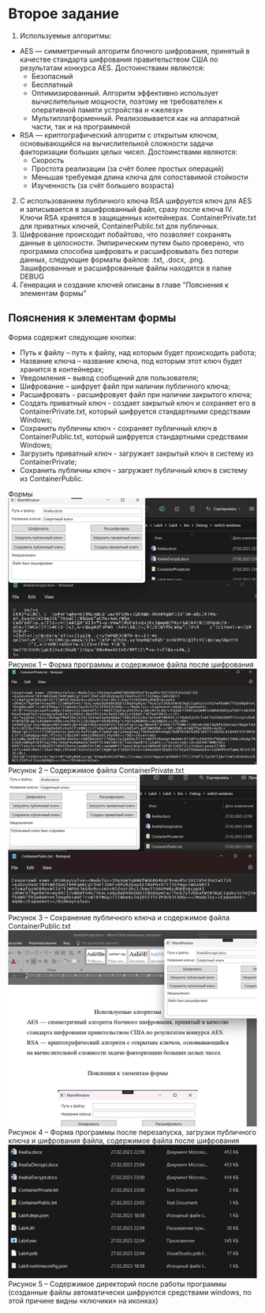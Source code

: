 # Второе задание
1. Используемые алгоритмы: 
- AES — симметричный алгоритм блочного шифрования, принятый в качестве стандарта шифрования правительством США по результатам конкурса AES. Достоинствами являются:
    - Безопасный
    - Бесплатный
    - Оптимизированный. Алгоритм эффективно использует вычислительные мощности, поэтому не требователен к оперативной памяти устройства и «железу»
    - Мультиплатформенный. Реализовывается как на аппаратной части, так и на программной
- RSA — криптографический алгоритм с открытым ключом, основывающийся на вычислительной сложности задачи факторизации больших целых чисел. Достоинствами являются:
    - Скорость
    - Простота реализации (за счёт более простых операций)
    - Меньшая требуемая длина ключа для сопоставимой стойкости
    - Изученность (за счёт большего возраста)
2. С использованием публичного ключа RSA шифруется ключ для AES и записывается в зашифрованный файл, сразу после ключа IV. Ключи RSA хранятся в защищенных контейнерах. ContainerPrivate.txt для приватных ключей, ContainerPublic.txt для публичных.
3. Шифрование происходит побайтово, что позволяет сохранять данные в целосности. Эмпирическим путем было проверено, что программа способна шифровать и расшифровывать без потери данных, следующие форматы файлов: .txt, .docx, .png. Зашифрованные и расшифрованные файлы находятся в папке DEBUG
4. Генерация и создание ключей описаны в главе "Пояснения к элементам формы"

## Пояснения к элементам формы

Форма содержит следующие кнопки:
- Путь к файлу – путь к файлу, над которым будет происходить работа;
- Название ключа – название ключа, под которым этот ключ будет хранится в контейнерах;
- Уведомления – вывод сообщений для пользователя;
- Шифрование – шифрует файл при наличии публичного ключа;
- Расшифровать -  расшифровует файл при наличии закрытого ключа;
- Создать приватный ключ -  создает закрытый ключ и сохраняет его в ContainerPrivate.txt, который шифруется стандартными средствами Windows;
- Сохранить публичны ключ -  сохраняет публичный ключ в ContainerPublic.txt, который шифруется стандартными средствами Windows;
- Загрузить приватный ключ -  загружает закрытый ключ в систему из ContainerPrivate;
- Сохранить публичны ключ -  загружает публичный ключ в систему из ContainerPublic.

Формы \
![Форма программы и содержимое файла после шифрования](https://github.com/VladimirNone/OlympPetersburg/blob/main/SecondTask/Scrinshots/1.png?raw=true) \
Рисунок 1 – Форма программы и содержимое файла после шифрования \
![Содержимое файла ContainerPrivate.txt](https://github.com/VladimirNone/OlympPetersburg/blob/main/SecondTask/Scrinshots/2.png?raw=true) \
Рисунок 2 – Содержимое файла ContainerPrivate.txt \
![Сохранение публичного ключа и содержимое файла ContainerPublic.txt](https://github.com/VladimirNone/OlympPetersburg/blob/main/SecondTask/Scrinshots/3.png?raw=true) \
Рисунок 3 – Сохранение публичного ключа и содержимое файла ContainerPublic.txt \
![Форма программы после перезапуска, загрузки публичного ключа и шифрования файла, содержимое файла после шифрования](https://github.com/VladimirNone/OlympPetersburg/blob/main/SecondTask/Scrinshots/4.png?raw=true) \
Рисунок 4 – Форма программы после перезапуска, загрузки публичного ключа и шифрования файла, содержимое файла после шифрования \
![Содержимое директорий после работы программы](https://github.com/VladimirNone/OlympPetersburg/blob/main/SecondTask/Scrinshots/5.png?raw=true) \
Рисунок 5 – Содержимое директорий после работы программы (созданные файлы автоматически шифруются средствами windows, по этой причине видны «ключики» на иконках)
